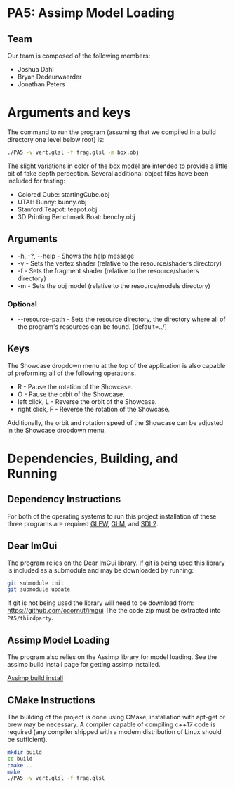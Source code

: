 # PA5: Assimp Model Loading

## Team

Our team is composed of the following members:  
- Joshua Dahl  
- Bryan Dedeurwaerder
- Jonathan Peters

# Arguments and keys

The command to run the program (assuming that we compiled in a build directory one level below root) is:
```bash
./PA5 -v vert.glsl -f frag.glsl -m box.obj
```

The slight variations in color of the box model are intended to provide a little bit of fake depth perception.
Several additional object files have been included for testing:
* Colored Cube: startingCube.obj
* UTAH Bunny: bunny.obj
* Stanford Teapot: teapot.obj
* 3D Printing Benchmark Boat: benchy.obj

## Arguments
* -h, -?, --help - Shows the help message
* -v <file> - Sets the vertex shader (relative to the resource/shaders directory)
* -f <file> - Sets the fragment shader (relative to the resource/shaders directory)
* -m <file> - Sets the obj model (relative to the resource/models directory)
### Optional
* --resource-path <path> - Sets the resource directory, the directory where all of the program's resources can be found. [default=../]


## Keys
The Showcase dropdown menu at the top of the application is also capable of preforming all of the following operations.  

* R - Pause the rotation of the Showcase.
* O - Pause the orbit of the Showcase.
* left click, L - Reverse the orbit of the Showcase.
* right click, F - Reverse the rotation of the Showcase.

Additionally, the orbit and rotation speed of the Showcase can be adjusted in the Showcase dropdown menu.


# Dependencies, Building, and Running

## Dependency Instructions
For both of the operating systems to run this project installation of these three programs are required [GLEW](http://glew.sourceforge.net/), [GLM](http://glm.g-truc.net/0.9.7/index.html), and [SDL2](https://wiki.libsdl.org/Tutorials).

## Dear ImGui
The program relies on the Dear ImGui library. If git is being used this library is included as a submodule and may be downloaded by running:
```bash
git submodule init
git submodule update
```

If git is not being used the library will need to be download from: https://github.com/ocornut/imgui
The the code zip must be extracted into `PA5/thirdparty`.

## Assimp Model Loading

The program also relies on the Assimp library for model loading. See the assimp build install page for getting assimp installed.

[Assimp build install](https://github.com/assimp/assimp/blob/master/Build.md)

## CMake Instructions
The building of the project is done using CMake, installation with apt-get or brew may be necessary. A compiler capable of compiling c++17 code is required (any compiler shipped with a modern distribution of Linux should be sufficient).

```bash
mkdir build
cd build
cmake ..
make
./PA5 -v vert.glsl -f frag.glsl  
```

